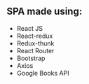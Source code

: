 ## SPA made using:<br/>
- React JS<br/> 
- React-redux<br/> 
- Redux-thunk<br/> 
- React Router<br/>
- Bootstrap<br/>
- Axios<br/>
- Google Books API<br/>